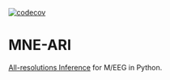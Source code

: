 [![codecov](https://codecov.io/gh/john-veillette/mne_ari/branch/main/graph/badge.svg?token=SRRFR8JZGI)](https://codecov.io/gh/john-veillette/mne_ari)
# MNE-ARI

[All-resolutions Inference](https://doi.org/10.1016/j.neuroimage.2018.07.060) for M/EEG in Python.
